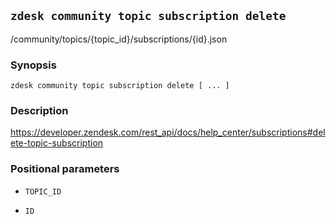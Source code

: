 ## `zdesk community topic subscription delete`

/community/topics/{topic_id}/subscriptions/{id}.json

### Synopsis

    zdesk community topic subscription delete [ ... ]

### Description

https://developer.zendesk.com/rest_api/docs/help_center/subscriptions#delete-topic-subscription

### Positional parameters

* `TOPIC_ID`

* `ID`

